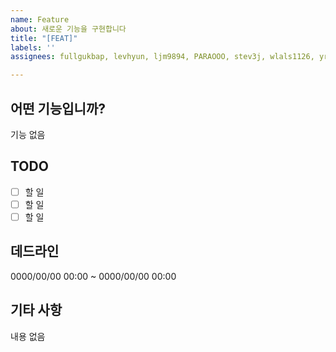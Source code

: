 ```yaml
---
name: Feature
about: 새로운 기능을 구현합니다
title: "[FEAT]"
labels: ''
assignees: fullgukbap, levhyun, ljm9894, PARAOOO, stev3j, wlals1126, yr0118kim

---
```


## 어떤 기능입니까?
기능 없음

## TODO
- [ ] 할 일
- [ ] 할 일
- [ ] 할 일

## 데드라인
0000/00/00 00:00 ~ 0000/00/00 00:00

## 기타 사항
내용 없음

